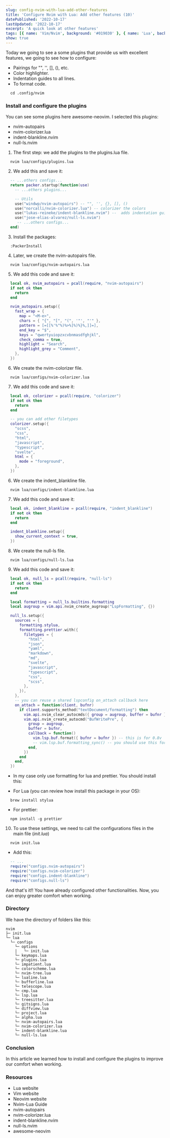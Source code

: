 ```yaml
---
slug: config-nvim-with-lua-add-other-features
title: 'Configure Nvim with Lua: Add other features (10)'
datePublished: '2022-10-17'
lastUpdated: '2022-10-17'
excerpt: 'A quick look at other features'
tags: [{ name: 'Vim/Nvim', background: '#019030' }, { name: 'Lua', background: '#000080' }]
show: true
---
```


<script>
  import GenericLink from '$lib/components/Link/GenericLink.svelte';
</script>

Today we going to see a some plugins that provide us with excellent features, we going to see how to configure:

- Pairings for "", '', [], (), etc.
- Color highlighter.
- Indentation guides to all lines.
- To format code.

```shell
  cd .config/nvim
```

### Install and configure the plugins

You can see some plugins here <GenericLink ariaLabel="awesome-neovim" href="https://github.com/rockerBOO/awesome-neovim#plugin">awesome-neovim</GenericLink>. I selected this plugins:

- <GenericLink ariaLabel="nvim-autopairs" href="https://github.com/windwp/nvim-autopairs">nvim-autopairs</GenericLink>
- <GenericLink ariaLabel="nvim-colorizer.lua" href="https://github.com/norcalli/nvim-colorizer.lua">nvim-colorizer.lua</GenericLink>
- <GenericLink ariaLabel="indent-blankline.nvim" href="https://github.com/lukas-reineke/indent-blankline.nvim">indent-blankline.nvim</GenericLink>
- <GenericLink ariaLabel="null-ls.nvim" href="https://github.com/jose-elias-alvarez/null-ls.nvim">null-ls.nvim</GenericLink>

1. The first step: we add the plugins to the plugins.lua file.

```shell
  nvim lua/configs/plugins.lua
```

2. We add this and save it:

```lua
  -- ...others configs...
  return packer.startup(function(use)
    -- ...others plugins...

    -- Utils
    use("windwp/nvim-autopairs") -- "", '', {}, [], ()
    use("norcalli/nvim-colorizer.lua") -- colorizer the colors
    use("lukas-reineke/indent-blankline.nvim") --  adds indentation guides to all lines (including empty lines)
    use("jose-elias-alvarez/null-ls.nvim")
     -- ...others configs...
  end)
```

3. Install the packages:

```shell
  :PackerInstall
```

4. Later, we create the nvim-autopairs file.

```shell
  nvim lua/configs/nvim-autopairs.lua
```

5. We add this code and save it:

```lua
  local ok, nvim_autopairs = pcall(require, "nvim-autopairs")
  if not ok then
    return
  end

  nvim_autopairs.setup({
    fast_wrap = {
      map = "<M-e>",
      chars = { "{", "[", "(", '"', "'" },
      pattern = [=[[%'%"%)%>%]%)%}%,]]=],
      end_key = "$",
      keys = "qwertyuiopzxcvbnmasdfghjkl",
      check_comma = true,
      highlight = "Search",
      highlight_grey = "Comment",
    },
  })
```

6. We create the nvim-colorizer file.

```shell
  nvim lua/configs/nvim-colorizer.lua
```

7. We add this code and save it:

```lua
  local ok, colorizer = pcall(require, "colorizer")
  if not ok then
    return
  end

  -- you can add other filetypes
  colorizer.setup({
    "scss",
    "css",
    "html",
    "javascript",
    "typescript",
    "svelte",
    html = {
      mode = "foreground",
    },
  })
```

6. We create the indent_blankline file.

```shell
  nvim lua/configs/indent-blankline.lua
```

7. We add this code and save it:

```lua
  local ok, indent_blankline = pcall(require, "indent_blankline")
  if not ok then
    return
  end

  indent_blankline.setup({
    show_current_context = true,
  })
```

8. We create the null-ls file.

```shell
  nvim lua/configs/null-ls.lua
```

9. We add this code and save it:

```lua
  local ok, null_ls = pcall(require, "null-ls")
  if not ok then
    return
  end

  local formatting = null_ls.builtins.formatting
  local augroup = vim.api.nvim_create_augroup("LspFormatting", {})

  null_ls.setup({
    sources = {
      formatting.stylua,
      formatting.prettier.with({
        filetypes = {
          "html",
          "json",
          "yaml",
          "markdown",
          "md",
          "svelte",
          "javascript",
          "typescript",
          "css",
          "scss",
        },
      }),
    },
    -- you can reuse a shared lspconfig on_attach callback here
    on_attach = function(client, bufnr)
      if client.supports_method("textDocument/formatting") then
        vim.api.nvim_clear_autocmds({ group = augroup, buffer = bufnr })
        vim.api.nvim_create_autocmd("BufWritePre", {
          group = augroup,
          buffer = bufnr,
          callback = function()
            vim.lsp.buf.format({ bufnr = bufnr }) -- this is for 0.8v
            -- vim.lsp.buf.formatting_sync() -- you should use this for 0.7 or minor
          end,
        })
      end
    end,
  })

```

- In my case only use formatting for lua and prettier. You should install this:

- For Lua (you can review how install this package in your OS):

```shell
  brew install stylua
```

- For prettier:

```shell
  npm install -g prettier
```

10. To use these settings, we need to call the configurations files in the main file (_init.lua_)

```shell
  nvim init.lua
```

- Add this:

```lua
  -- ...
  require("configs.nvim-autopairs")
  require("configs.nvim-colorizer")
  require("configs.indent-blankline")
  require("configs.null-ls")
```

And that's it!! You have already configured other functionalities. Now, you can enjoy greater comfort when working.

### Directory

We have the directory of folders like this:

```
nvim
├─ init.lua
└─ lua
  └─ configs
    └─ options
    |   └─ init.lua
    └─ keymaps.lua
    └─ plugins.lua
    └─ impatient.lua
    └─ colorscheme.lua
    └─ nvim-tree.lua
    └─ lualine.lua
    └─ bufferline.lua
    └─ telescope.lua
    └─ cmp.lua
    └─ lsp.lua
    └─ treesitter.lua
    └─ gitsigns.lua
    └─ diffview.lua
    └─ project.lua
    └─ alpha.lua
    └─ nvim-autopairs.lua
    └─ nvim-colorizer.lua
    └─ indent-blankline.lua
    └─ null-ls.lua

```

### Conclusion

In this article we learned how to install and configure the plugins to improve our comfort when working.

### Resources

- <GenericLink ariaLabel="Read about Lua" href="https://www.lua.org/" target="_blank">Lua website</GenericLink>
- <GenericLink ariaLabel="Read about Vim" href="https://www.vim.org/" target="_blank">Vim website</GenericLink>
- <GenericLink ariaLabel="Read about Neovim" href="https://neovim.io/" target="_blank">Neovim website</GenericLink>
- <GenericLink ariaLabel="Read about Neovim-Lua" href="https://github.com/nanotee/nvim-lua-guide" target="_blank">Nvim-Lua Guide</GenericLink>
- <GenericLink ariaLabel="nvim-autopairs" href="https://github.com/windwp/nvim-autopairs">nvim-autopairs</GenericLink>
- <GenericLink ariaLabel="nvim-colorizer.lua" href="https://github.com/norcalli/nvim-colorizer.lua">nvim-colorizer.lua</GenericLink>
- <GenericLink ariaLabel="indent-blankline.nvim" href="https://github.com/lukas-reineke/indent-blankline.nvim">indent-blankline.nvim</GenericLink>
- <GenericLink ariaLabel="null-ls.nvim" href="https://github.com/jose-elias-alvarez/null-ls.nvim">null-ls.nvim</GenericLink>
- <GenericLink ariaLabel="awesome-neovim" href="https://github.com/rockerBOO/awesome-neovim#plugin">awesome-neovim</GenericLink>
